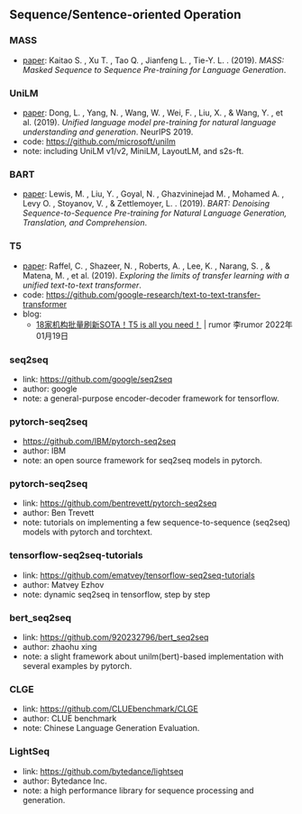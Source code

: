 ## **Sequence/Sentence-oriented Operation**


### MASS
  * [paper](https://arxiv.org/pdf/1905.02450.pdf): Kaitao S. , Xu T. , Tao Q. , Jianfeng L. , Tie-Y. L. . (2019). *MASS: Masked Sequence to Sequence Pre-training for Language Generation*.
  
### UniLM
  * [paper](https://arxiv.org/abs/1905.03197): Dong, L. , Yang, N. , Wang, W. , Wei, F. , Liu, X. , & Wang, Y. , et al. (2019). *Unified language model pre-training for natural language understanding and generation*. NeurIPS 2019.
  * code: https://github.com/microsoft/unilm
  * note: including UniLM v1/v2, MiniLM, LayoutLM, and s2s-ft.
  
### BART
  * [paper](https://arxiv.org/pdf/1910.13461.pdf): Lewis, M. , Liu, Y. , Goyal, N. , Ghazvininejad M. , Mohamed A. , Levy O. , Stoyanov, V. , & Zettlemoyer, L. . (2019). *BART: Denoising Sequence-to-Sequence Pre-training for Natural Language Generation, Translation, and Comprehension*.

### T5
  * [paper](https://arxiv.org/pdf/1910.10683.pdf): Raffel, C. , Shazeer, N. , Roberts, A. , Lee, K. , Narang, S. , & Matena, M. , et al. (2019). *Exploring the limits of transfer learning with a unified text-to-text transformer*.
  * code: https://github.com/google-research/text-to-text-transfer-transformer
  * blog:
    - [18家机构批量刷新SOTA！T5 is all you need！](https://mp.weixin.qq.com/s/CmVW2aQR53_rJ_OeNJ845Q) |  rumor 李rumor 2022年01月19日

### seq2seq
  * link: https://github.com/google/seq2seq
  * author: google
  * note: a general-purpose encoder-decoder framework for tensorflow.
  
### pytorch-seq2seq
  * https://github.com/IBM/pytorch-seq2seq
  * author: IBM
  * note: an open source framework for seq2seq models in pytorch. 

### pytorch-seq2seq
  * link: https://github.com/bentrevett/pytorch-seq2seq
  * author: Ben Trevett
  * note: tutorials on implementing a few sequence-to-sequence (seq2seq) models with pytorch and torchtext.

### tensorflow-seq2seq-tutorials
  * link: https://github.com/ematvey/tensorflow-seq2seq-tutorials
  * author: Matvey Ezhov
  * note: dynamic seq2seq in tensorflow, step by step

### bert_seq2seq
  * link: https://github.com/920232796/bert_seq2seq
  * author: zhaohu xing
  * note: a slight framework about unilm(bert)-based implementation with several examples by pytorch.
  
### CLGE
  * link: https://github.com/CLUEbenchmark/CLGE
  * author: CLUE benchmark
  * note: Chinese Language Generation Evaluation.

### LightSeq
  * link: https://github.com/bytedance/lightseq
  * author: Bytedance Inc.
  * note: a high performance library for sequence processing and generation.
